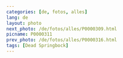 ```yaml
---
categories: [de, fotos, alles]
lang: de
layout: photo
next_photo: /de/fotos/alles/P0000309.html
picname: P0000311
prev_photo: /de/fotos/alles/P0000316.html
tags: [Dead Springbock]
---
```

